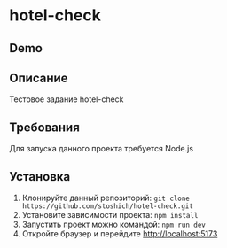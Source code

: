 # hotel-check

## Demo



## Описание

Тестовое задание hotel-check

## Требования

Для запуска данного проекта требуется Node.js

## Установка

1. Клонируйте данный репозиторий: `git clone https://github.com/stoshich/hotel-check.git`
2. Установите зависимости проекта: `npm install`
4. Запустить проект можно командой: `npm run dev`
5. Откройте браузер и перейдите <http://localhost:5173>
